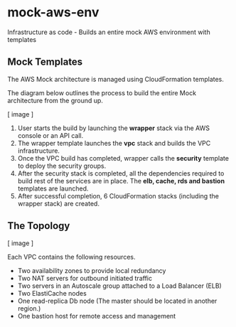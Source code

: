 # mock-aws-env
Infrastructure as code - Builds an entire mock AWS environment with templates

## Mock Templates

The AWS Mock architecture is managed using CloudFormation templates.

The diagram below outlines the process to build the entire Mock architecture from the ground up.

[ image ]

1. User starts the build by launching the **wrapper** stack via the AWS console or an API call.
2. The wrapper template launches the **vpc** stack and builds the VPC infrastructure.
3. Once the VPC build has completed, wrapper calls the **security** template to deploy the security groups.
4. After the security stack is completed, all the dependencies required to build rest of the services are in place.  The **elb, cache, rds and bastion** templates are launched.
5. After successful completion, 6 CloudFormation stacks (including the wrapper stack) are created.

## The Topology

[ image ]

Each VPC contains the following resources.

* Two availability zones to provide local redundancy
* Two NAT servers for outbound initiated traffic
* Two servers in an Autoscale group attached to a Load Balancer (ELB)
* Two ElastiCache nodes
* One read-replica Db node (The master should be located in another region.)
* One bastion host for remote access and management


